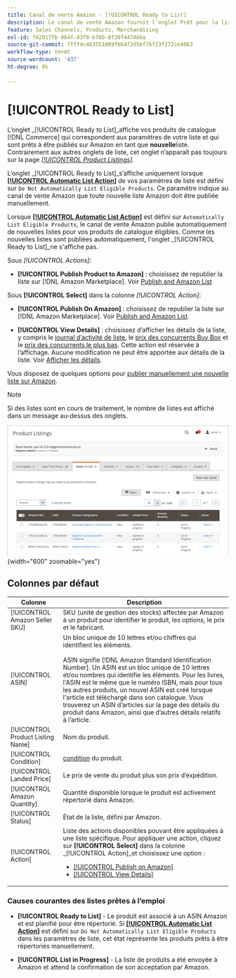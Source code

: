 ```yaml
---
title: Canal de vente Amazon - [!UICONTROL Ready to List]
description: Le canal de vente Amazon fournit l’onglet Prêt pour la liste pour vous aider à passer en revue les produits Commerce qui répondent à l’éligibilité, mais qui ne sont pas automatiquement répertoriés.
feature: Sales Channels, Products, Merchandising
exl-id: f62017fb-964f-43f0-b76b-8f39f447466a
source-git-commit: 7fff4c463551089fb64f2d5bf7bf23f272ce4663
workflow-type: tm+mt
source-wordcount: '437'
ht-degree: 0%

---
```


# [!UICONTROL Ready to List]

L’onglet _[!UICONTROL Ready to List]_affiche vos produits de catalogue [!DNL Commerce] qui correspondent aux paramètres de votre liste et qui sont prêts à être publiés sur Amazon en tant que **nouvelle**liste. Contrairement aux autres onglets de liste, cet onglet n’apparaît pas toujours sur la page [_[!UICONTROL Product Listings]_](./managing-product-listings.md).

L’onglet _[!UICONTROL Ready to List]_s’affiche uniquement lorsque [**[!UICONTROL Automatic List Action]**](./product-listing-actions.md) de vos paramètres de liste est défini sur `Do Not Automatically List Eligible Products`. Ce paramètre indique au canal de vente Amazon que toute nouvelle liste Amazon doit être publiée manuellement.

Lorsque [**[!UICONTROL Automatic List Action]**](./product-listing-actions.md) est défini sur `Automatically List Eligible Products`, le canal de vente Amazon publie automatiquement de nouvelles listes pour vos produits de catalogue éligibles. Comme les nouvelles listes sont publiées automatiquement, l&#39;onglet _[!UICONTROL Ready to List]_ne s&#39;affiche pas.

Sous _[!UICONTROL Actions]_:

- **[!UICONTROL Publish Product to Amazon]** : choisissez de republier la liste sur [!DNL Amazon Marketplace]. Voir [Publish and Amazon List](./publish-listings-manually.md)

Sous **[!UICONTROL Select]** dans la colonne _[!UICONTROL Action]_:

- **[!UICONTROL Publish On Amazon]** : choisissez de republier la liste sur [!DNL Amazon Marketplace]. Voir [Publish and Amazon List](./publish-listings-manually.md).

- **[!UICONTROL View Details]** : choisissez d’afficher les détails de la liste, y compris le [journal d’activité de liste](./product-listing-details.md#listing-activity-log), le [prix des concurrents Buy Box](./product-listing-details.md#buy-box-competitor-pricing) et le [prix des concurrents le plus bas](./product-listing-details.md#lowest-competitor-pricing). Cette action est réservée à l’affichage. Aucune modification ne peut être apportée aux détails de la liste. Voir [Afficher les détails](./product-listing-details.md).

Vous disposez de quelques options pour [publier manuellement une nouvelle liste sur Amazon](./publish-listings-manually.md).

>[!NOTE]
>Si des listes sont en cours de traitement, le nombre de listes est affiché dans un message au-dessus des onglets.

![Prêt à répertorier](assets/amazon-ready-to-list.png){width="600" zoomable="yes"}

## Colonnes par défaut

| Colonne | Description |
|-----------------------------------|------------------------------------------------------------------------------------------------------------------------------------------------------------------------------------------------------------------------------------------------------------------------------------------------------------------------------------------------------------------------------------------------------------------------------------------------------------------------------------------|
| [!UICONTROL Amazon Seller SKU] | SKU (unité de gestion des stocks) affectée par Amazon à un produit pour identifier le produit, les options, le prix et le fabricant. |
| [!UICONTROL ASIN] | Un bloc unique de 10 lettres et/ou chiffres qui identifient les éléments.<br><br>ASIN signifie [!DNL Amazon Standard Identification Number]. Un ASIN est un bloc unique de 10 lettres et/ou nombres qui identifie les éléments. Pour les livres, l&#39;ASIN est le même que le numéro ISBN, mais pour tous les autres produits, un nouvel ASIN est créé lorsque l&#39;article est téléchargé dans son catalogue. Vous trouverez un ASIN d’articles sur la page des détails du produit dans Amazon, ainsi que d’autres détails relatifs à l’article. |
| [!UICONTROL Product Listing Name] | Nom du produit. |
| [!UICONTROL Condition] | [condition](./product-listing-condition.md) du produit. |
| [!UICONTROL Landed Price] | Le prix de vente du produit plus son prix d’expédition. |
| [!UICONTROL Amazon Quantity] | Quantité disponible lorsque le produit est activement répertorié dans Amazon. |
| [!UICONTROL Status] | État de la liste, défini par Amazon. |
| [!UICONTROL Action] | Liste des actions disponibles pouvant être appliquées à une liste spécifique. Pour appliquer une action, cliquez sur **[!UICONTROL Select]** dans la colonne _[!UICONTROL Action]_et choisissez une option :<ul><li>[[!UICONTROL Publish on Amazon]](./publish-listings-manually.md)</li><li>[[!UICONTROL View Details]](./product-listing-details.md)</li></ul> |

### Causes courantes des listes prêtes à l’emploi

- **[!UICONTROL Ready to List]** - Le produit est associé à un ASIN Amazon et est planifié pour être répertorié. Si [**[!UICONTROL Automatic List Action]**](./product-listing-actions.md) est défini sur `Do Not Automatically List Eligible Products` dans les paramètres de liste, cet état représente les produits prêts à être répertoriés manuellement.

- **[!UICONTROL List in Progress]** - La liste de produits a été envoyée à Amazon et attend la confirmation de son acceptation par Amazon.
